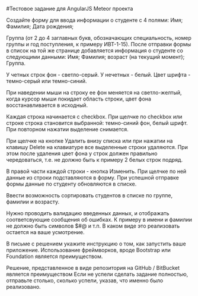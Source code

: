 #Тестовое задание для AngularJS Meteor проекта

Создайте форму для ввода информации о студенте с 4 полями:
	Имя;
	Фамилия;
	Дата рождения;
	
Группа (от 2 до 4 заглавных букв, обозначающих специальность, номер группы и год поступления, к примеру ИВТ-1-15).
После отправки формы в список  на той же странице добавляется информация о студенте со следующими данными:
	Имя;
	Фамилия;
	возраст (на текущий момент);
	Группа.
	
У четных строк фон - светло-серый.
У нечетных - белый.
Цвет шрифта - темно-серый или темно-синий.

При наведении мыши на строку ее фон меняется на светло-желтый, когда курсор мыши покидает область строки, цвет фона восстанавливается в исходный.

Каждая строка начинается с checkbox.
При щелчке по checkbox или строке строка становится выбранной: темно-синий фон, белый шрифт.
При повторном нажатии выделение снимается.

При щелчке на кнопке Удалить внизу списка или при нажатии на клавишу Delete на клавиатуре все выделенные строки удаляются. При этом после удаления цвет фона у строк должен правильно чередоваться, т.е. не должно быть к примеру 2 белых строк подряд.

В правой части каждой строки - кнопка Изменить. При щелчке по ней данные из строки подставляются в форму. При успешной отправке формы данные по студенту обновляются в списке.

Ввести возможность сортировать студентов в списке по группе, фамилии и возрасту.

Нужно проводить валидацию введенных данных, и отображать соответсвующие сообщения об ошибках. К примеру в имени и фамилии не должно быть символов $#@ и т.п. В каком виде это реализовать остается на ваше усмотрение.
	
В письме с решением укажите инструкцию о том, как запустить ваше приложение.
Использование фреймворков, вроде Bootstrap или Foundation является преимуществом.

Решение, представленное в виде репозитория на GitHub / BitBucket является преимуществом 
Если не успели сделать задание полностью, отправьте столько, сколько успели, указав, что именно было реализовано.



